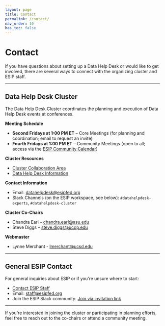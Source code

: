 ```yaml
---
layout: page
title: Contact
permalink: /contact/
nav_order: 10
has_toc: false
---
```


# Contact

If you have questions about setting up a Data Help Desk or would like to get
involved, there are several ways to connect with the organizing cluster and ESIP
staff.

---

## Data Help Desk Cluster

The Data Help Desk Cluster coordinates the planning and execution of Data Help
Desk events at conferences.

**Meeting Schedule**

-   **Second Fridays at 1:00 PM ET** – Core Meetings (for planning and
    coordination; email to request an invite)
-   **Fourth Fridays at 1:00 PM ET** – Community Meetings (open to all; access
    via the
    [ESIP Community Calendar](https://www.esipfed.org/community-calendar))

**Cluster Resources**

-   [Cluster Collaboration Area](https://www.esipfed.org/collaboration-areas/data-help-desk/)
-   [Data Help Desk Information](https://www.esipfed.org/data-help-desk/)

**Contact Information**

-   Email: [datahelpdesk@esipfed.org](mailto:datahelpdesk@esipfed.org)
-   Slack Channels (on the ESIP workspace, see below): `#datahelpdesk-experts`,
    `#datahelpdesk-cluster`

**Cluster Co-Chairs**

-   Chandra Earl – [chandra.earl@asu.edu](mailto:chandra.earl@asu.edu)
-   Steve Diggs – [steve.diggs@ucop.edu](mailto:steve.diggs@ucop.edu)

**Webmaster**

-   Lynne Merchant - [lmerchant@ucsd.edu](mailto:lmerchant@ucsd.edu)

---

## General ESIP Contact

For general inquiries about ESIP or if you're unsure where to start:

-   [Contact ESIP Staff](https://www.esipfed.org/contact-us)
-   Email: [staff@esipfed.org](mailto:staff@esipfed.org)
-   Join the ESIP Slack community:
    [Join via invitation link](https://esip-all.slack.com/join/shared_invite/zt-26hvelg92-P_8k3S1FqiiXJhZ~_L~m4A#/shared-invite/email)

---

If you're interested in joining the cluster or participating in planning
efforts, feel free to reach out to the co-chairs or attend a community meeting.
